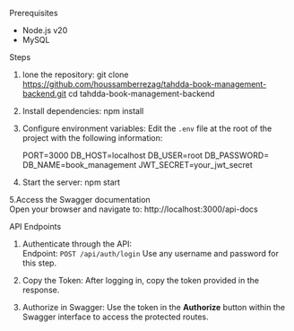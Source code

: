  Prerequisites

- Node.js v20
- MySQL

 Steps

1. lone the repository:
   git clone https://github.com/houssamberrezag/tahdda-book-management-backend.git
   cd tahdda-book-management-backend

2. Install dependencies:
   npm install

3. Configure environment variables: 
   Edit the `.env` file at the root of the project with the following information:
   
   PORT=3000
   DB_HOST=localhost
   DB_USER=root
   DB_PASSWORD=
   DB_NAME=book_management
   JWT_SECRET=your_jwt_secret

4. Start the server:
   npm start

5.Access the Swagger documentation  
   Open your browser and navigate to: http://localhost:3000/api-docs

API Endpoints

1. Authenticate through the API:  
   Endpoint: `POST /api/auth/login`
   Use any username and password for this step.

2. Copy the Token:
   After logging in, copy the token provided in the response.

3. Authorize in Swagger: 
   Use the token in the **Authorize** button within the Swagger interface to access the protected routes.
